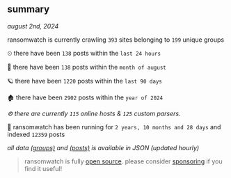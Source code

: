 
## summary
_august 2nd, 2024_

ransomwatch is currently crawling `393` sites belonging to `199` unique groups

⏲ there have been `138` posts within the `last 24 hours`

🦈 there have been `138` posts within the `month of august`

🪐 there have been `1220` posts within the `last 90 days`

🏚 there have been `2902` posts within the `year of 2024`

_⚙️ there are currently `115` online hosts & `125` custom parsers._

🦕 ransomwatch has been running for `2 years, 10 months and 28 days` and indexed `12359` posts

_all data  [(groups)](http://ransomwhat.telemetry.ltd/groups) and [(posts)](http://ransomwhat.telemetry.ltd/posts) is available in JSON (updated hourly)_

> ransomwatch is fully [open source](https://github.com/joshhighet/ransomwatch#ransomwatch--). please consider [sponsoring](https://github.com/sponsors/joshhighet) if you find it useful!

